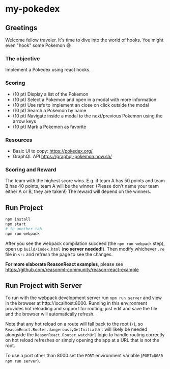 # my-pokedex

## Greetings
Welcome fellow traveler. It's time to dive into the world of hooks. You might even "hook" some Pokemon 😅

### The objective
Implement a Pokedex using react hooks.

### Scoring
- (10 pt) Display a list of the Pokemon
- (10 pt) Select a Pokemon and open in a modal with more information
- (10 pt) Use refs to implement an close on click outside the modal
- (10 pt) Search a Pokemon by name
- (10 pt) Navigate inside a modal to the next/previous Pokemon using the arrow keys
- (10 pt) Mark a Pokemon as favorite

### Resources
- Basic UI to copy: https://pokedex.org/
- GraphQL API https://graphql-pokemon.now.sh/

### Scoring and Reward
The team with the highest score wins. E.g. if team A has 50 points and team B has 40 points, team A will be the winner. (Please don't name your team either A or B, they are taken!) The reward will depend on the winners.

## Run Project

```sh
npm install
npm start
# in another tab
npm run webpack
```

After you see the webpack compilation succeed (the `npm run webpack` step), open up `build/index.html` (**no server needed!**). Then modify whichever `.re` file in `src` and refresh the page to see the changes.

**For more elaborate ReasonReact examples**, please see https://github.com/reasonml-community/reason-react-example

## Run Project with Server

To run with the webpack development server run `npm run server` and view in the browser at http://localhost:8000. Running in this environment provides hot reloading and support for routing; just edit and save the file and the browser will automatically refresh.

Note that any hot reload on a route will fall back to the root (`/`), so `ReasonReact.Router.dangerouslyGetInitialUrl` will likely be needed alongside the `ReasonReact.Router.watchUrl` logic to handle routing correctly on hot reload refreshes or simply opening the app at a URL that is not the root.

To use a port other than 8000 set the `PORT` environment variable (`PORT=8080 npm run server`).

